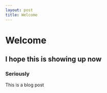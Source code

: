```yaml
---
layout: post
title: Welcome
---
```


# Welcome
## I hope this is showing up now
### Seriously

  This is a blog post
